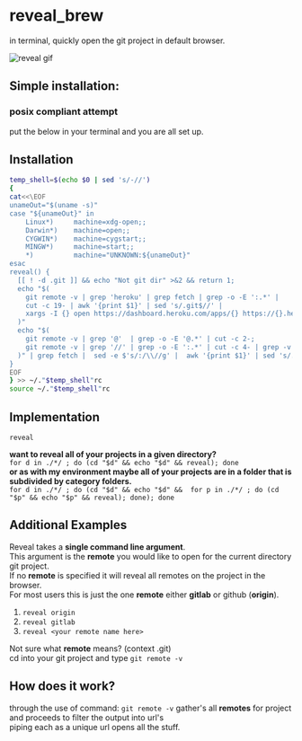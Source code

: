 # reveal_brew
in terminal, quickly open the git project in default browser.

![reveal gif](https://github.com/MichaelDimmitt/gh_reveal/blob/master/assets/how_reveal_works_my_environment.gif)

## Simple installation:
### posix compliant attempt
put the below in your terminal and you are all set up.

## Installation

```bash
temp_shell=$(echo $0 | sed 's/-//')
{
cat<<\EOF
unameOut="$(uname -s)"
case "${unameOut}" in
    Linux*)     machine=xdg-open;;
    Darwin*)    machine=open;;
    CYGWIN*)    machine=cygstart;;
    MINGW*)     machine=start;;
    *)          machine="UNKNOWN:${unameOut}"
esac
reveal() {
  [[ ! -d .git ]] && echo "Not git dir" >&2 && return 1;
  echo "$(
    git remote -v | grep 'heroku' | grep fetch | grep -o -E ':.*' | 
    cut -c 19- | awk '{print $1}' | sed 's/.git$//' | 
    xargs -I {} open https://dashboard.heroku.com/apps/{} https://{}.herokuapp.com
  )"
  echo "$(
    git remote -v | grep '@'  | grep -o -E '@.*' | cut -c 2-;
    git remote -v | grep '//' | grep -o -E ':.*' | cut -c 4- | grep -v 'heroku';
  )" | grep fetch |  sed -e $'s/:/\\//g' |  awk '{print $1}' | sed 's/.git$//' | xargs -I {} open https://www.{}
}
EOF
} >> ~/."$temp_shell"rc
source ~/."$temp_shell"rc

```

## Implementation

`reveal`

<b>want to reveal all of your projects in a given directory?</b><br/>
`for d in ./*/ ; do (cd "$d" && echo "$d" && reveal); done`<br/>
<b>or as with my environment  maybe all of your projects are in a folder that is subdivided by category folders.</b><br/>
`for d in ./*/ ; do (cd "$d" && echo "$d" &&  for p in ./*/ ; do (cd "$p" && echo "$p" && reveal); done); done`


## Additional Examples
Reveal takes a <b>single command line argument</b>.
<br>This argument is the <b>remote</b> you would like to open for the current directory git project.
<br>If no <b>remote</b> is specified it will reveal all remotes on the project in the browser.
<br>For most users this is just the one <b>remote</b> either <b>gitlab</b> or github (<b>origin</b>).

1) `reveal origin`
2) `reveal gitlab`
3) `reveal <your remote name here>`

Not sure what <b>remote</b> means? (context .git)
<br>cd into your git project and type `git remote -v`


## How does it work?
through the use of command: 
```git remote -v```
gather's all <b>remotes</b> for project 
<br>and proceeds to  filter the output into url's
<br>piping each as a unique url opens all the stuff.
